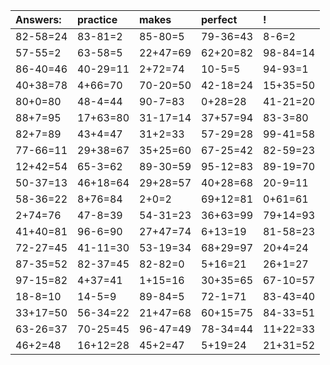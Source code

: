 | Answers: | practice | makes | perfect | ! |
| :--- | :--- | :--- | :--- | :--- |
| 82-58=24 | 83-81=2 | 85-80=5 | 79-36=43 | 8-6=2 | 
| 57-55=2 | 63-58=5 | 22+47=69 | 62+20=82 | 98-84=14 | 
| 86-40=46 | 40-29=11 | 2+72=74 | 10-5=5 | 94-93=1 | 
| 40+38=78 | 4+66=70 | 70-20=50 | 42-18=24 | 15+35=50 | 
| 80+0=80 | 48-4=44 | 90-7=83 | 0+28=28 | 41-21=20 | 
| 88+7=95 | 17+63=80 | 31-17=14 | 37+57=94 | 83-3=80 | 
| 82+7=89 | 43+4=47 | 31+2=33 | 57-29=28 | 99-41=58 | 
| 77-66=11 | 29+38=67 | 35+25=60 | 67-25=42 | 82-59=23 | 
| 12+42=54 | 65-3=62 | 89-30=59 | 95-12=83 | 89-19=70 | 
| 50-37=13 | 46+18=64 | 29+28=57 | 40+28=68 | 20-9=11 | 
| 58-36=22 | 8+76=84 | 2+0=2 | 69+12=81 | 0+61=61 | 
| 2+74=76 | 47-8=39 | 54-31=23 | 36+63=99 | 79+14=93 | 
| 41+40=81 | 96-6=90 | 27+47=74 | 6+13=19 | 81-58=23 | 
| 72-27=45 | 41-11=30 | 53-19=34 | 68+29=97 | 20+4=24 | 
| 87-35=52 | 82-37=45 | 82-82=0 | 5+16=21 | 26+1=27 | 
| 97-15=82 | 4+37=41 | 1+15=16 | 30+35=65 | 67-10=57 | 
| 18-8=10 | 14-5=9 | 89-84=5 | 72-1=71 | 83-43=40 | 
| 33+17=50 | 56-34=22 | 21+47=68 | 60+15=75 | 84-33=51 | 
| 63-26=37 | 70-25=45 | 96-47=49 | 78-34=44 | 11+22=33 | 
| 46+2=48 | 16+12=28 | 45+2=47 | 5+19=24 | 21+31=52 | 
